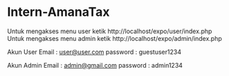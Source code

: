 # Intern-AmanaTax
Untuk mengakses menu user ketik http://localhost/expo/user/index.php
Untuk mengakses menu admin ketik http://localhost/expo/admin/index.php

Akun User
Email : user@user.com
password : guestuser1234

Akun Admin
Email : admin@gmail.com
password : admin1234
